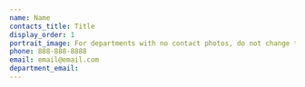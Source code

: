 ```yaml
---
name: Name
contacts_title: Title
display_order: 1
portrait_image: For departments with no contact photos, do not change this field.
phone: 888-888-8888
email: email@email.com
department_email:
---
```

